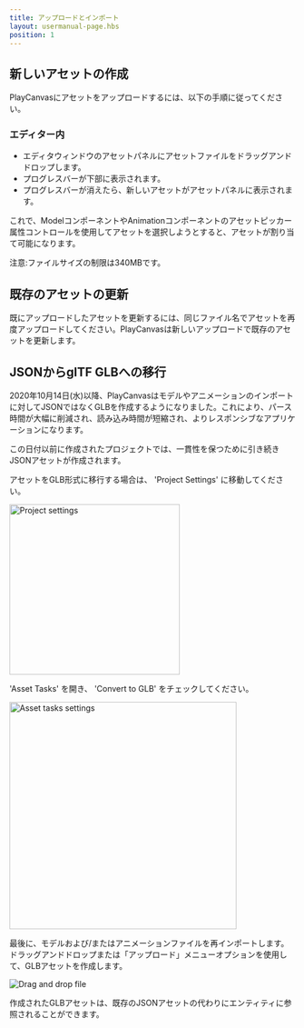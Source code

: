 ```yaml
---
title: アップロードとインポート
layout: usermanual-page.hbs
position: 1
---
```


## 新しいアセットの作成

PlayCanvasにアセットをアップロードするには、以下の手順に従ってください。

### エディター内

* エディタウィンドウのアセットパネルにアセットファイルをドラッグアンドドロップします。
* プログレスバーが下部に表示されます。
* プログレスバーが消えたら、新しいアセットがアセットパネルに表示されます。

これで、ModelコンポーネントやAnimationコンポーネントのアセットピッカー属性コントロールを使用してアセットを選択しようとすると、アセットが割り当て可能になります。

注意:ファイルサイズの制限は340MBです。

## 既存のアセットの更新

既にアップロードしたアセットを更新するには、同じファイル名でアセットを再度アップロードしてください。PlayCanvasは新しいアップロードで既存のアセットを更新します。

## JSONからglTF GLBへの移行

2020年10月14日(水)以降、PlayCanvasはモデルやアニメーションのインポートに対してJSONではなくGLBを作成するようになりました。これにより、パース時間が大幅に削減され、読み込み時間が短縮され、よりレスポンシブなアプリケーションになります。

この日付以前に作成されたプロジェクトでは、一貫性を保つために引き続きJSONアセットが作成されます。

アセットをGLB形式に移行する場合は、 'Project Settings' に移動してください。

<img loading="lazy" src="/images/user-manual/assets/importing/project-settings.png" alt="Project settings" width="300" />

'Asset Tasks' を開き、 'Convert to GLB' をチェックしてください。

<img loading="lazy" src="/images/user-manual/assets/importing/asset-tasks.png" alt="Asset tasks settings" width="400" />

最後に、モデルおよび/またはアニメーションファイルを再インポートします。ドラッグアンドドロップまたは「アップロード」メニューオプションを使用して、GLBアセットを作成します。

<img loading="lazy" src="/images/user-manual/assets/importing/drag-and-drop.gif" alt="Drag and drop file" />

作成されたGLBアセットは、既存のJSONアセットの代わりにエンティティに参照されることができます。
